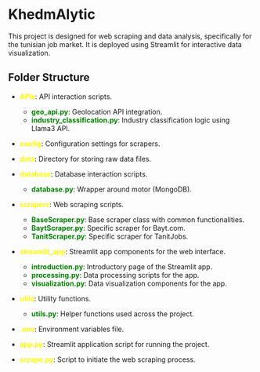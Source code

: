 # KhedmAlytic

This project is designed for web scraping and data analysis, specifically for the tunisian job market. It is deployed using Streamlit for interactive data visualization.

## Folder Structure


- **<span style="color:yellow;">APIs</span>**: API interaction scripts.
  - **<span style="color:green;">geo_api.py</span>**: Geolocation API integration.
  - **<span style="color:green;">industry_classification.py</span>**: Industry classification logic using Llama3 API.

- **<span style="color:yellow;">config</span>**: Configuration settings for scrapers.

- **<span style="color:yellow;">data</span>**: Directory for storing raw data files.

- **<span style="color:yellow;">database</span>**: Database interaction scripts.
  - **<span style="color:green;">database.py</span>**: Wrapper around motor (MongoDB).

- **<span style="color:yellow;">scrapers</span>**: Web scraping scripts.
  - **<span style="color:green;">BaseScraper.py</span>**: Base scraper class with common functionalities.
  - **<span style="color:green;">BaytScraper.py</span>**: Specific scraper for Bayt.com.
  - **<span style="color:green;">TanitScraper.py</span>**: Specific scraper for TanitJobs.

- **<span style="color:yellow;">streamlit_app</span>**: Streamlit app components for the web interface.
  - **<span style="color:green;">introduction.py</span>**: Introductory page of the Streamlit app.
  - **<span style="color:green;">processing.py</span>**: Data processing scripts for the app.
  - **<span style="color:green;">visualization.py</span>**: Data visualization components for the app.

- **<span style="color:yellow;">utils</span>**: Utility functions.
  - **<span style="color:green;">utils.py</span>**: Helper functions used across the project.

- **<span style="color:yellow;">.env</span>**: Environment variables file.
- **<span style="color:yellow;">app.py</span>**: Streamlit application script for running the project.
- **<span style="color:yellow;">scrape.py</span>**: Script to initiate the web scraping process.

